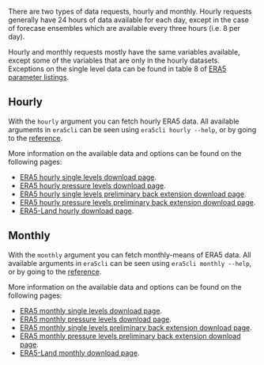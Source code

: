 There are two types of data requests, hourly and monthly. Hourly requests generally have 24 hours of data available for each day, except in the case of forecase ensembles which are available every three hours (i.e. 8 per day).

Hourly and monthly requests mostly have the same variables available, except some of the variables that are only in the hourly datasets. Exceptions on the single level data can be found in table 8 of [ERA5 parameter listings](https://confluence.ecmwf.int/display/CKB/ERA5%3A+data+documentation#ERA5:datadocumentation-Table8).

## Hourly

With the `hourly` argument you can fetch hourly ERA5 data.
All available arguments in `era5cli` can be seen using `era5cli hourly --help`, or by going to the [reference](reference/arguments.md).

More information on the available data and options can be found on the following pages:

 - [ERA5 hourly single levels download page](https://cds.climate.copernicus.eu/cdsapp#!/dataset/reanalysis-era5-single-levels).
 - [ERA5 hourly pressure levels download page](https://cds.climate.copernicus.eu/cdsapp#!/dataset/reanalysis-era5-pressure-levels).
 - [ERA5 hourly single levels preliminary back extension download page](https://cds.climate.copernicus.eu/cdsapp#!/dataset/reanalysis-era5-single-levels-preliminary-back-extension).
 - [ERA5 hourly pressure levels preliminary back extension download page](https://cds.climate.copernicus.eu/cdsapp#!/dataset/reanalysis-era5-pressure-levels-preliminary-back-extension).
 - [ERA5-Land hourly download page](https://cds.climate.copernicus.eu/cdsapp#!/dataset/reanalysis-era5-land).

## Monthly

With the `monthly` argument you can fetch monthly-means of ERA5 data.
All available arguments in `era5cli` can be seen using `era5cli monthly --help`, or by going to the [reference](reference/arguments.md).

More information on the available data and options can be found on the following pages:

 - [ERA5 monthly single levels download page](https://cds.climate.copernicus.eu/cdsapp#!/dataset/reanalysis-era5-single-levels-monthly-means).
 - [ERA5 monthly pressure levels download page](https://cds.climate.copernicus.eu/cdsapp#!/dataset/reanalysis-era5-pressure-levels-monthly-means).
 - [ERA5 monthly single levels preliminary back extension download page](https://cds.climate.copernicus.eu/cdsapp#!/dataset/reanalysis-era5-single-levels-monthly-means-preliminary-back-extension).
 - [ERA5 monthly pressure levels preliminary back extension download page](https://cds.climate.copernicus.eu/cdsapp#!/dataset/reanalysis-era5-pressure-levels-monthly-means-preliminary-back-extension).
 - [ERA5-Land monthly download page](https://cds.climate.copernicus.eu/cdsapp#!/dataset/reanalysis-era5-land-monthly-means).

